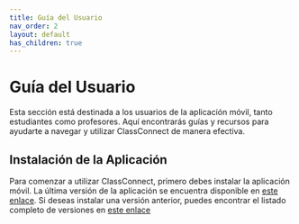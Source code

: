 ```yaml
---
title: Guía del Usuario
nav_order: 2
layout: default
has_children: true
---
```


# Guía del Usuario

Esta sección está destinada a los usuarios de la aplicación móvil, tanto estudiantes como profesores. Aquí encontrarás guías y recursos para ayudarte a navegar y utilizar ClassConnect de manera efectiva.

## Instalación de la Aplicación

Para comenzar a utilizar ClassConnect, primero debes instalar la aplicación móvil. La última versión de la aplicación se encuentra disponible en [este enlace](https://drive.google.com/file/d/1ZmYkSWMRQ3O--2QPxqTVxFziv-hLN9pg/view). Si deseas instalar una versión anterior, puedes encontrar el listado completo de versiones en [este enlace](https://drive.google.com/drive/folders/1ZNNe2OGeG5m7FtD-6gwUiyjKAGAuWs5H)
